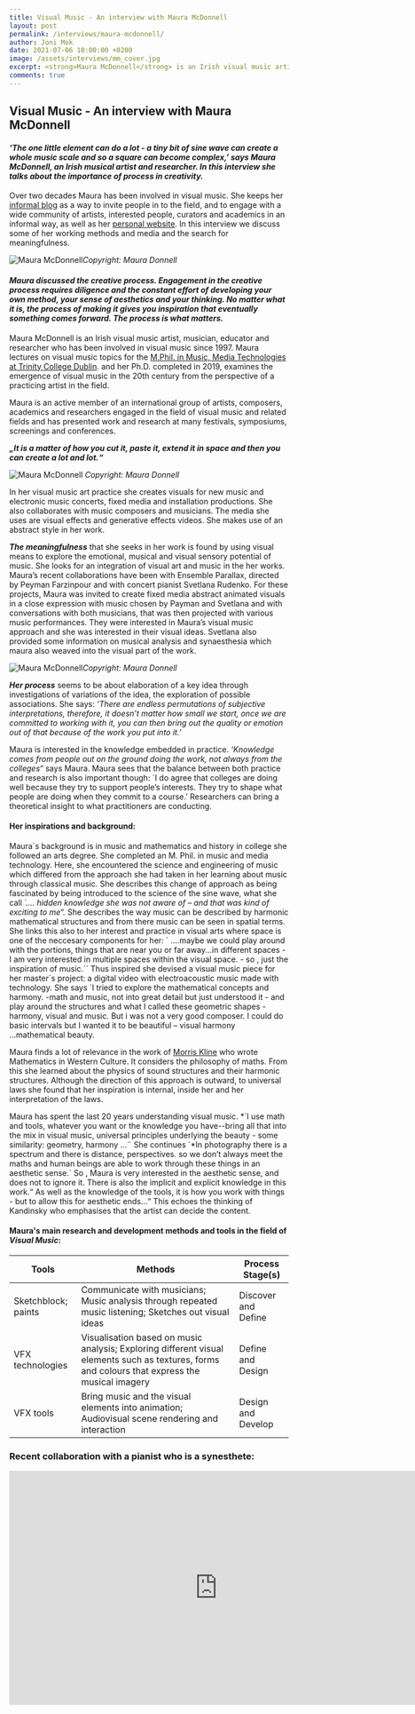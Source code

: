 ```yaml
---
title: Visual Music - An interview with Maura McDonnell
layout: post
permalink: /interviews/maura-mcdonnell/
author: Joni Mok
date: 2021-07-06 10:00:00 +0200
image: /assets/interviews/mm_cover.jpg
excerpt: <strong>Maura McDonnell</strong> is an Irish visual music artist, musician, educator and researcher who has been involved in visual music since 1997. In this article, we discuss some of her working methods and media in visual music.
comments: true
---
```

## Visual Music - An interview with Maura McDonnell

#### *‘The one little element can do a lot - a tiny bit of sine wave can create a whole music scale and so a square can become complex,’ says Maura McDonnell, an Irish musical artist and researcher. In this interview she talks about the importance of process in creativity.*

Over two decades Maura has been involved in visual music. She keeps her [informal blog](http://visualmusic.blogspot.com) as a way to invite people in to the field, and to engage with a wide community of artists, interested people, curators and academics in an informal way, as well as her [personal website](http://mauramcdonnell.com).  In this interview we discuss some of her working methods and media and the search for meaningfulness.

![Maura McDonnell](/assets/interviews/maura2.gif)*Copyright: Maura Donnell*

#### *Maura discussed the creative process. Engagement in the creative process requires diligence and the constant effort of developing your own method, your sense of aesthetics and your thinking. No matter what it is, the process of making it gives you inspiration that eventually something comes forward. The process is what matters.*

Maura McDonnell is an Irish visual music artist, musician, educator and researcher who has been involved in visual music since 1997.  Maura lectures on visual music topics for the [M.Phil. in Music, Media Technologies at Trinity College Dublin](https://www.tcd.ie/eleceng/mmt/). and her Ph.D. completed in 2019, examines the emergence of visual music in the 20th century from the perspective of a practicing artist in the field.

Maura is an active member of an international group of artists, composers, academics and researchers engaged in the field of visual music and related fields and has presented work and research at many festivals, symposiums, screenings and conferences.  

<strong>*„It is a matter of how you cut it, paste it, extend it in space and then you can create a lot and lot.“*</strong>

![Maura McDonnell](/assets/interviews/maura3.gif) *Copyright: Maura Donnell*

In her visual music art practice she creates visuals for new music and electronic music concerts, fixed media and installation productions. She also collaborates with music composers and musicians. The media she uses are visual effects and generative effects videos. She makes use of an abstract style in her work.

<strong>*The meaningfulness*</strong> that she seeks in her work is found by using visual means to explore the emotional, musical and visual sensory potential of music. She looks for an integration of visual art and music in the her works. Maura’s recent collaborations have been with Ensemble Parallax, directed by Peyman Farzinpour and with concert pianist Svetlana Rudenko.  For these projects, Maura was invited to create fixed media abstract animated visuals in a close expression with music chosen by Payman and Svetlana and with conversations with both musicians, that was then projected with various music performances.  They were interested in Maura’s visual music approach and she was interested in their visual ideas.  Svetlana also provided some information on musical analysis and synaesthesia which maura also weaved into the visual part of the work.

![Maura McDonnell](/assets/interviews/maura1.jpg)*Copyright: Maura Donnell*

<strong>*Her process*</strong> seems to be about elaboration of a key idea through investigations of variations of the idea, the exploration of possible associations. She says: *‘There are endless permutations of subjective interpretations, therefore, it doesn’t matter how small we start, once we are committed to working with it, you can then bring out the quality or emotion out of that because of the work you put into it.’*

Maura is interested in the knowledge embedded in practice. *‘Knowledge comes from people out on the ground doing the work, not always from the colleges“* says Maura. Maura sees that the balance between both practice and research is also important though:  ´I do agree that colleges are doing well because they try to support people’s interests. They try to shape what people are doing when they commit to a course.’ Researchers can bring a theoretical insight to what practitioners are conducting.

#### Her inspirations and background:

Maura´s background is in music and mathematics and history in college she followed an arts degree. She completed an M. Phil. in music and media technology. Here, she encountered the science and engineering of music which differed from the approach she had taken in her learning about music through classical music. She describes this change of approach as being fascinated by being introduced to the science of the sine wave, what she call *´.... hidden knowledge she was not aware of – and that was kind of exciting to me“.* She describes the way music can be described by harmonic mathematical structures and from there music can be seen in spatial terms.  She links this also to her interest and practice in visual arts where space is one of the neccesary components for her: ´ ....maybe we could play around with the portions, things that are near you or far away...in different spaces - I am very interested in multiple spaces within the visual space. - so , just the inspiration of music.´´ Thus inspired she devised a visual music piece for her master´s project:  a digital video with electroacoustic music made with technology.  She says ´I tried to explore the mathematical concepts and harmony. -math and music, not into great detail but just understood it - and play around the structures and what I called these geometric shapes - harmony, visual and music. But i was not a very good composer. I could do basic intervals but I wanted it to be beautiful – visual harmony ...mathematical beauty.

Maura finds a lot of relevance in the work of [Morris Kline](https://www.goodreads.com/book/show/766235.Mathematics_in_Western_Culture) who wrote Mathematics in Western Culture. It considers the philosophy of maths. From this she learned about the physics of sound structures and their harmonic structures. Although the direction of this approach is outward, to universal laws she found that her inspiration is internal, inside her and her interpretation of the laws.

Maura has spent the last 20 years understanding visual music. *´I use math and tools, whatever you want or the knowledge you have--bring all that into the mix in visual music, universal principles underlying the beauty - some similarity: geometry, harmony …¨ She continues ´*In photography there is a spectrum and there is distance, perspectives. so we don’t always meet the maths and human beings are able to work through these things in an aesthetic sense.` So , Maura is very interested in the aesthetic sense, and does not to ignore it. There is also the implicit and explicit knowledge in this work.“ As well as the knowledge of the tools, it is how you work with things - but to allow this for aesthetic ends...“ This echoes the thinking of  Kandinsky who emphasises that the artist can decide the content.

#### Maura's main research and development methods and tools in the field of *Visual Music*:

| Tools | Methods | Process Stage(s) |
| --------------- | --------------- | --------------- |
| Sketchblock; paints | Communicate with musicians; Music analysis through repeated music listening; Sketches out visual ideas | Discover and Define|
| VFX technologies | Visualisation based on music analysis; Exploring different visual elements such as textures, forms and colours that express the musical imagery | Define and Design |
| VFX tools | Bring music and the visual elements into animation; Audiovisual scene rendering and interaction| Design and Develop |

### Recent collaboration with a pianist who is a synesthete:


<div class="videoWrapper">
<iframe width="750" height="422" src="https://www.youtube.com/embed/hD9tHLhBSgA" frameborder="0" allow="accelerometer; autoplay; encrypted-media; gyroscope; picture-in-picture" allowfullscreen></iframe>
</div>
